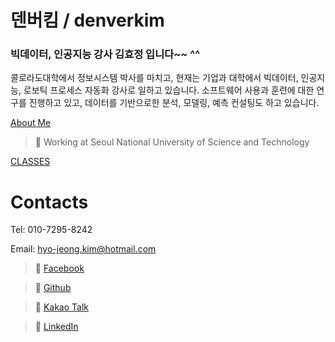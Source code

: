 # 덴버킴 / denverkim

### 빅데이터, 인공지능 강사 김효정 입니다~~ ^^

콜로라도대학에서 정보시스템 박사를 마치고, 현재는 기업과 대학에서 빅데이터, 인공지능, 로보틱 프로세스 자동화 강사로 일하고 있습니다. 소프트웨어 사용과 훈련에 대한 연구를 진행하고 있고, 데이터를 기반으로한 분석, 모델링, 예측 컨설팅도 하고 있습니다.

[About Me](https://www.notion.so/About-Me-edba7d46c4924b228d00b6b6dde4af44)


> 📌 Working at Seoul National University of Science and Technology

[CLASSES](https://www.notion.so/4032a943f5f24a2cb90240a3f566232b)

# Contacts

Tel: 010-7295-8242

Email: [hyo-jeong.kim@hotmail.com](mailto:hyo-jeong.kim@hotmail.com)


> 📌 [Facebook](https://www.facebook.com/denverkimhyojeong/)

> 📌 [Github](https://github.com/denverkim)

> 📌 [Kakao Talk](https://open.kakao.com/o/sPHwgpfd)

> 📌 [LinkedIn](https://www.linkedin.com/in/hyo-jeong-kim/)
